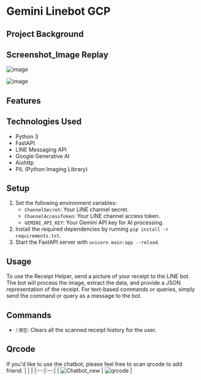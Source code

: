 # Gemini Linebot GCP

## Project Background

## Screenshot_Image Replay
![image](https://github.com/jerryold/linebot-gemini-gcp/assets/12774427/22e9ccf7-ebdb-44a6-b58d-419bbc70ae50)

![image](https://github.com/jerryold/linebot-gemini-gcp/assets/12774427/465d2caf-d91c-45f4-b3ce-c217660f1aa0)




## Features

## Technologies Used
- Python 3
- FastAPI
- LINE Messaging API
- Google Generative AI
- Aiohttp
- PIL (Python Imaging Library)

## Setup

1. Set the following environment variables:
   - `ChannelSecret`: Your LINE channel secret.
   - `ChannelAccessToken`: Your LINE channel access token.
   - `GEMINI_API_KEY`: Your Gemini API key for AI processing.
2. Install the required dependencies by running `pip install -r requirements.txt`.
3. Start the FastAPI server with `uvicorn main:app --reload`.

## Usage

To use the Receipt Helper, send a picture of your receipt to the LINE bot. The bot will process the image, extract the data, and provide a JSON representation of the receipt. For text-based commands or queries, simply send the command or query as a message to the bot.

## Commands

- `!清空`: Clears all the scanned receipt history for the user.

## Qrcode
If you'd like to use the chatbot, please feel free to scan qrcode to add friend.
| | |
|:--:|:--:|
| ![Chatbot_new](https://github.com/jerryold/linebot-gemini-gcp/assets/12774427/839dae13-2d64-4ca5-bbde-02958b44881e) | ![qrcode](https://github.com/jerryold/linebot-gemini-gcp/assets/12774427/a9d32b33-cd32-4bdf-b035-21349b170ba8) |


